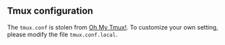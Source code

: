 Tmux configuration
------------------
The `tmux.conf` is stolen from [Oh My Tmux!](https://github.com/gpakosz/.tmux). 
To customize your own setting, please modify the file `tmux.conf.local`. 
